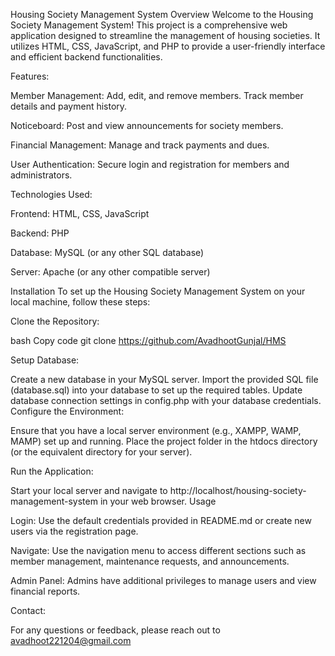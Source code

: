 Housing Society Management System
Overview
Welcome to the Housing Society Management System! This project is a comprehensive web application designed to streamline the management of housing societies. It utilizes HTML, CSS, JavaScript, and PHP to provide a user-friendly interface and efficient backend functionalities.


Features:


Member Management: Add, edit, and remove members. Track member details and payment history.

Noticeboard: Post and view announcements for society members.

Financial Management: Manage and track payments and dues.

User Authentication: Secure login and registration for members and administrators.

Technologies Used:

Frontend: HTML, CSS, JavaScript

Backend: PHP

Database: MySQL (or any other SQL database)

Server: Apache (or any other compatible server)

Installation
To set up the Housing Society Management System on your local machine, follow these steps:


Clone the Repository:

bash
Copy code
git clone https://github.com/AvadhootGunjal/HMS

Setup Database:

Create a new database in your MySQL server.
Import the provided SQL file (database.sql) into your database to set up the required tables.
Update database connection settings in config.php with your database credentials.
Configure the Environment:

Ensure that you have a local server environment (e.g., XAMPP, WAMP, MAMP) set up and running.
Place the project folder in the htdocs directory (or the equivalent directory for your server).

Run the Application:

Start your local server and navigate to http://localhost/housing-society-management-system in your web browser.
Usage

Login: Use the default credentials provided in README.md or create new users via the registration page.

Navigate: Use the navigation menu to access different sections such as member management, maintenance requests, and announcements.

Admin Panel: Admins have additional privileges to manage users and view financial reports.

Contact:

For any questions or feedback, please reach out to avadhoot221204@gmail.com
